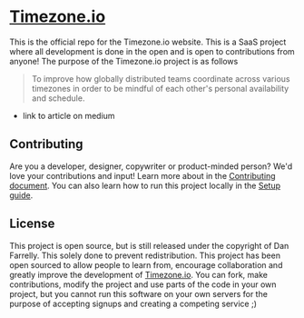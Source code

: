 # [Timezone.io](http://timezone.io)

This is the official repo for the Timezone.io website. This is a SaaS project
where all development is done in the open and is open to contributions from
anyone! The purpose of the Timezone.io project is as follows

> To improve how globally distributed teams coordinate across various timezones
> in order to be mindful of each other's personal availability and schedule.

- link to article on medium

## Contributing
Are you a developer, designer, copywriter or product-minded person? We'd
love your contributions and input! Learn more about in the
[Contributing document](https://github.com/timezoneio/timezoneio/blob/master/docs/Contributing.md).
You can also learn how to run this project locally in the
[Setup guide](https://github.com/timezoneio/timezoneio/blob/master/docs/Setup.md).

## License
This project is open source, but is still released under the copyright of
Dan Farrelly. This solely done to prevent redistribution. This project has
been open sourced to allow people to learn from, encourage collaboration and
greatly improve the development of [Timezone.io](http://timezone.io). You can
fork, make contributions, modify the project and use parts of the code in your
own project, but you cannot run this software on your own servers for the
purpose of accepting signups and creating a competing service ;)
